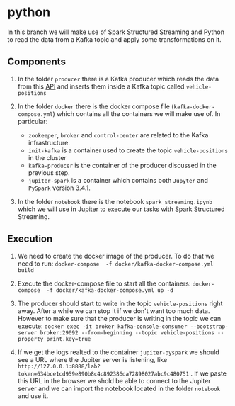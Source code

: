# python
In this branch we will make use of Spark Structured Streaming and Python to read the data from a Kafka topic and apply some transformations on it.

## Components

1. In the folder `producer` there is a Kafka producer which reads the data from this [API](https://digitransit.fi/en/developers/apis/4-realtime-api/vehicle-positions/high-frequency-positioning/) and inserts them inside a Kafka topic called `vehicle-positions`

2.  In the folder `docker` there is the docker compose file (`kafka-docker-compose.yml`) which contains all the containers we will make use of. In particular:
    - `zookeeper`, `broker` and  `control-center` are related to the Kafka infrastructure.
    - `init-kafka` is a container used to create the topic `vehicle-positions` in the cluster
    - `kafka-producer` is the container of the producer discussed in the previous step.
    - `jupiter-spark` is a container which contains both `Jupyter` and `PySpark` version 3.4.1.

3. In the folder `notebook` there is the notebook `spark_streaming.ipynb` which we will use in Jupiter to execute our tasks with Spark Structured Streaming.

## Execution

1. We need to create the docker image of the producer. To do that we need to run:
   `docker-compose  -f docker/kafka-docker-compose.yml build`
   
3. Execute the docker-compose file to start all the containers:
   `docker-compose  -f docker/kafka-docker-compose.yml up -d`

4. The producer should start to write in the topic `vehicle-positions` right away. After a while we can stop it if we don't want too much data. However to make sure that the producer is writing in the topic we can execute:
    `docker exec -it broker kafka-console-consumer --bootstrap-server broker:29092 --from-beginning --topic vehicle-positions --property print.key=true`

5. If we get the logs realted to the container `jupiter-pyspark` we should see a URL where the Jupiter server is listening, like `http://127.0.0.1:8888/lab?token=634bce1cd959e890b8c4c892386da72898027abc9c480751` . If we paste this URL in the browser we shold be able to connect to the Jupiter server and we can import the notebook located in the folder `notebook` and use it.

  
